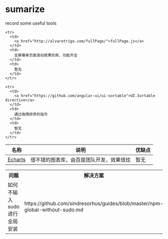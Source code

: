 # sumarize
record some useful tools
<table>
  <thead>
    <tr>
      <th>
        名称
      </th>
      <th>
        说明
      </th>
      <th>
        优缺点
      </th>
    </tr>
  </thead>
  <tbody>
    <tr>
      <td>
        <a href="http://echarts.baidu.com/">Echarts</a>
      </td>
      <td>
        很不错的图表库，由百度团队开发，效果很炫
      </td>
      <td>
        暂无
      </td>
    </tr>
    
    <tr>
      <td>
        <a href="http://alvarotrigo.com/fullPage/">fullPage.js</a>
      </td>
      <td>
        全屏幕单页面滚动效果的库，功能齐全
      </td>
      <td>
        暂无
      </td>
    </tr>
    
    <tr>
      <td>
        <a href="https://github.com/angular-ui/ui-sortable">UI.Sortable directive</a>
      </td>
      <td>
        通过拖拽排序的指令
      </td>
      <td>
        暂无
      </td>
    </tr>
  </tbody>
</table>
    
 
<table>
  <tbody>
    <tr>
      <th>
        问题
      </th>
      <th>
        解决方案
      </th>
    </tr>
    <tr>
      <td>
        如何不输入sudo进行全局安装
      </td>
      <td>
        https://github.com/sindresorhus/guides/blob/master/npm-global-without-sudo.md
      </td>
    </tr>
  </tbody>
</table>
